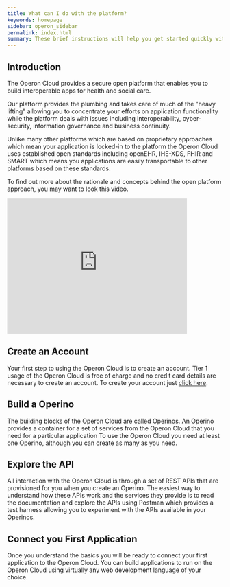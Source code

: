 ```yaml
---
title: What can I do with the platform?
keywords: homepage
sidebar: operon_sidebar
permalink: index.html
summary: These brief instructions will help you get started quickly with the Operon Cloud
---
```

## Introduction

The Operon Cloud provides a secure open platform that enables you to build interoperable apps for health and social care.

Our platform provides the plumbing and takes care of much of the "heavy lifting" allowing you to concentrate your efforts on application functionality while the platform deals with issues including interoperability, cyber-security, information governance and business continuity.

Unlike many other platforms which are based on proprietary approaches which mean your application is locked-in to the platform the Operon Cloud uses established open standards including openEHR, IHE-XDS, FHIR and SMART which means you applications are easily transportable to other platforms based on these standards.

To find out more about the rationale and concepts behind the open platform approach, you may want to look this video.

<iframe width="420" height="315" src="http://www.youtube.com/embed/hrdLaWk-beQ" frameborder="0" allowfullscreen></iframe>

## Create an Account

Your first step to using the Operon Cloud is to create an account. Tier 1 usage of the Operon Cloud is free of charge and no credit card details are necessary to create an account. To create your account just [click here](http://c4h.noesis.limited/#/register).

## Build a Operino

The building blocks of the Operon Cloud are called Operinos. An Operino provides a container for a set of services from the Operon Cloud that you need for a particular application To use the Operon Cloud you need at least one Operino, although you can create as many as you need.

## Explore the API

All interaction with the Operon Cloud is through a set of REST APIs that are provisioned for you when you create an Operino. The easiest way to understand how these APIs work and the services they provide is to read the documentation and explore the APIs using Postman which provides a test harness allowing you to experiment with the APIs available in your Operinos.  

## Connect you First Application

Once you understand the basics you will be ready to connect your first application to the Operon Cloud. You can build applications to run on the Operon Cloud using virtually any web development language of your choice.
